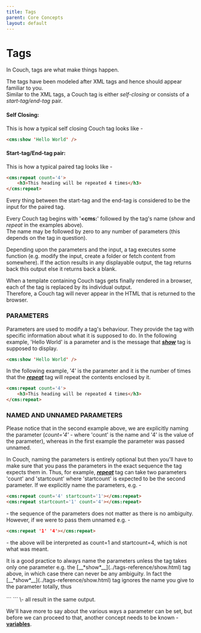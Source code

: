 ```yaml
---
title: Tags
parent: Core Concepts
layout: default
---
```


# Tags

In Couch, tags are what make things happen.

The tags have been modeled after XML tags and hence should appear familiar to you.<br/>
Similar to the XML tags, a Couch tag is either _self-closing_ or consists of a _start-tag/end-tag_ pair.

#### Self Closing:

This is how a typical self closing Couch tag looks like -

```html
<cms:show 'Hello World' />
```

#### Start-tag/End-tag pair:

This is how a typical paired tag looks like -

```html
<cms:repeat count='4'>
    <h3>This heading will be repeated 4 times</h3>
</cms:repeat>
```

Every thing between the start-tag and the end-tag is considered to be the input for the paired tag.

Every Couch tag begins with '**&lt;cms:**' followed by the tag's name (_show_ and _repeat_ in the examples above).<br/>
The name may be followed by zero to any number of parameters (this depends on the tag in question).

Depending upon the parameters and the input, a tag executes some function (e.g. modify the input, create a folder or fetch content from somewhere). If the action results in any displayable output, the tag returns back this output else it returns back a blank.

<p class="notice">
    When a template containing Couch tags gets finally rendered in a browser, each of the tag is replaced by its individual output.<br/>
    Therefore, a Couch tag will never appear in the HTML that is returned to the browser.
</p>

### PARAMETERS

Parameters are used to modify a tag's behaviour. They provide the tag with specific information about what it is supposed to do. In the following example, 'Hello World' is a parameter and is the message that [__*show*__](../tags-reference/show.html) tag is supposed to display.

```html
<cms:show 'Hello World' />
```

In the following example, '4' is the parameter and it is the number of times that the [__*repeat*__](../tags-reference/repeat.html) tag will repeat the contents enclosed by it.

```html
<cms:repeat count='4'>
    <h3>This heading will be repeated 4 times</h3>
</cms:repeat>
```

### NAMED AND UNNAMED PARAMETERS

Please notice that in the second example above, we are explicitly naming the parameter (_count='4'_ - where 'count' is the name and '4' is the value of the parameter), whereas in the first example the parameter was passed unnamed.

In Couch, naming the parameters is entirely optional but then you'll have to make sure that you pass the parameters in the exact sequence the tag expects them in. Thus, for example, [__*repeat*__](../tags-reference/repeat.html) tag can take two parameters 'count' and 'startcount' where 'startcount' is expected to be the second parameter. If we explicitly name the parameters, e.g. -

```html
<cms:repeat count='4' startcount='1'></cms:repeat>
<cms:repeat startcount='1' count='4'></cms:repeat>
```

\- the sequence of the parameters does not matter as there is no ambiguity. However, if we were to pass them unnamed e.g. -

```html
<cms:repeat '1' '4'></cms:repeat>
```

\- the above will be interpreted as count=1 and startcount=4, which is not what was meant.

<p class="success">
    It is a good practice to always name the parameters unless the tag takes only one parameter e.g. the [__*show*__](../tags-reference/show.html) tag above, in which case there can never be any ambiguity. In fact the [__*show*__](../tags-reference/show.html) tag ignores the name you give to the parameter totally, thus<br/>
    <br/>
    ```
<cms:show 'Hello' />
<cms:show var='Hello' />
<cms:show foobar='Hello' />
    ```
    \- all result in the same output.
</p>

We'll have more to say about the various ways a parameter can be set, but before we can proceed to that, another concept needs to be known - [**variables**](../variables.html).
